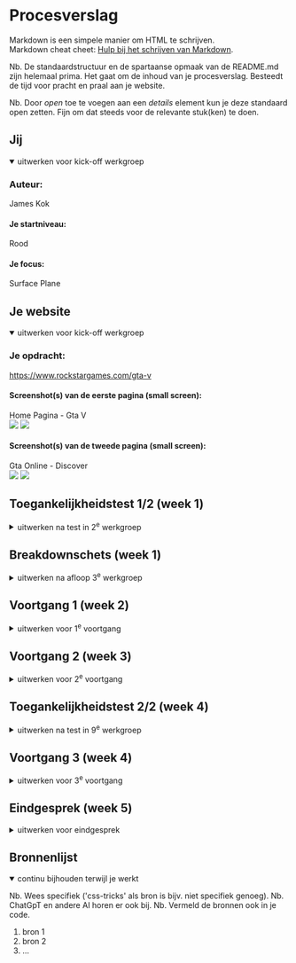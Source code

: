 # Procesverslag
Markdown is een simpele manier om HTML te schrijven.  
Markdown cheat cheet: [Hulp bij het schrijven van Markdown](https://github.com/adam-p/markdown-here/wiki/Markdown-Cheatsheet).

Nb. De standaardstructuur en de spartaanse opmaak van de README.md zijn helemaal prima. Het gaat om de inhoud van je procesverslag. Besteedt de tijd voor pracht en praal aan je website.

Nb. Door *open* toe te voegen aan een *details* element kun je deze standaard open zetten. Fijn om dat steeds voor de relevante stuk(ken) te doen.





## Jij

<details open>
  <summary>uitwerken voor kick-off werkgroep</summary>

  ### Auteur:
  James Kok

  #### Je startniveau:
  Rood

  #### Je focus:
  Surface Plane
 
</details>





## Je website

<details open>
  <summary>uitwerken voor kick-off werkgroep</summary>

  ### Je opdracht:
  https://www.rockstargames.com/gta-v

  #### Screenshot(s) van de eerste pagina (small screen): 
  Home Pagina - Gta V <br>
  <img src="images/verslagfotos/homepage1.png">
  <img src="images/verslagfotos/homepage2.png">

  #### Screenshot(s) van de tweede pagina (small screen):
  Gta Online - Discover <br>
  <img src="images/verslagfotos/discover1.png">
  <img src="images/verslagfotos/discover2.png">
 
</details>



## Toegankelijkheidstest 1/2 (week 1)

<details>
  <summary>uitwerken na test in 2<sup>e</sup> werkgroep</summary>

  ### Bevindingen
  #### Verschillende Beperkingen:
  ##### Zicht beperkingen 
  Ik heb tijdens de les 2 verschillende zicht beperkingen ervaren. de eerste was dat allebei mijn ogen voor de helft afgedekt waren. Naar mijn ervaring had ik niet ontzettend veel moeite om met deze beperking het web te gebruiken. Het was enigsinds vervelend dat ik een grote zwarte vlek in mn rechterooghoek had zitten maar verder niet storend. De tweede     
  beperking die ik ervaren heb was een cataract/staar. Hiermee werd je zicht erg wazig met allerlei stipjes. Deze beperking maakte het bedienen van het web veel ingewikkelder omdat je echt veel dichter op je scherm moest gaan zitten. Ik denk dat hoog contrast o.a. zou kunnen bijdragen aan het gebruikersvriendelijker maken van websites voor mensen met deze 
  beperking. Dit zorgt ervoor dat je sneller zou kunnen zien wat de belangrijke acties zijn zodat je niet de hele webpagina hoeft te onderzoeken terwijl je moeite hebt met scherp zien. 
  ##### Motorische Beperking (spasmes)
  Ook heb ik een Schok apparaat kunnen proberen om spasmes/parkinson te simuleren. Ik weet niet hoe accuraat dit apparaat was maar als het werkelijk zo is dan is het web bedienen in zo'n situatie vrijwel onmogelijk met je handen. De eerste stand van de schokband zorgde ervoor dat mijn hand enorm ging trillen waardoor ik niet accuraat op het toetsenbord kon     klikken, maar de tweede en tevens ook veel pijnlijkere stand, zorgde ervoor dat mijn hand/onderarm samentrok waardoor ik uberhaupt mijn laptop niet meer kon bedienen.
  <video>
  Verder heb ik nog een screenreader uitgeprobeerd. Aangezien ik een windows apparaat heb moet ik gebruik maken van de "Narrator". Ik heb geprobeerd verschillende sites te navigeren met de narrator, waarondere H&M en Nike. Dit ging echter helemaal niet goed. Dit komt ongetwijfeld deels omdat ik niet handig ben met een screenreader en niet zo goed weet hoe 
  hij werkt, maar ik denk ook deels omdat de windows (11) narrator niet zo goed functioneert. Ten slotte zou dit ook nog kunnen zijn omdat de website niet semantisch gecodeerd is. Ik hoorde best wel vaak gewoon een vage benaming voor een element, of juist een directe benaming zoals "Link" of "Button" zonder enige verdere informatie.  
</details>



## Breakdownschets (week 1)

<details>
  <summary>uitwerken na afloop 3<sup>e</sup> werkgroep</summary>

  ### de hele pagina: 
  <img src="readme-images/dummy-plaatje.jpg" width="375px" alt="breakdown van de hele pagina">

  ### dynamisch deel (bijv menu): 
  <img src="readme-images/dummy-plaatje.jpg" width="375px" alt="breakdown van een dynamisch deel">

  ### wellicht nog een dynamisch deel (bijv filter): 
  <img src="readme-images/dummy-plaatje.jpg" width="375px" alt="breakdown van nog een dynamisch deel">

</details>





## Voortgang 1 (week 2)

<details>
  <summary>uitwerken voor 1<sup>e</sup> voortgang</summary>

  ### Stand van zaken
  hier dit ging goed & dit was lastig (neem ook screenshots op van delen van je website en code)


  ### Agenda voor meeting
  samen met je groepje opstellen

  | student 1      | student 2          | student 3    | student 4        |
  | ---            | ---                | ---          | ---              |
  | dit bespreken  | en dit             | en ik dit    | en dan ik dat    |
  | en dat ook nog | dit als er tijd is | nog een punt | dit wil ik zeker |
  | ...            | ...                | ...          | ...              |


  ### Verslag van meeting
  hier na afloop snel de uitkomsten van de meeting vastleggen

  - punt 1
  - punt 2
  - nog een punt
  - ...

</details>





## Voortgang 2 (week 3)

<details>
  <summary>uitwerken voor 2<sup>e</sup> voortgang</summary>

  ### Stand van zaken
  hier dit ging goed & dit was lastig (neem ook screenshots op van delen van je website en code)


  ### Agenda voor meeting
  samen met je groepje opstellen

  | student 1      | student 2          | student 3    | student 4        |
  | ---            | ---                | ---          | ---              |
  | dit bespreken  | en dit             | en ik dit    | en dan ik dat    |
  | en dat ook nog | dit als er tijd is | nog een punt | dit wil ik zeker |
  | ...            | ...                | ...          | ...              |


  ### Verslag van meeting
  hier na afloop snel de uitkomsten van de meeting vastleggen

  - punt 1
  - punt 2
  - nog een punt
- ...

</details>





## Toegankelijkheidstest 2/2 (week 4)

<details>
  <summary>uitwerken na test in 9<sup>e</sup> werkgroep</summary>

  ### Bevindingen
  Lijst met je bevindingen die in de test naar voren kwamen (geef ook aan wat er verbeterd is):

</details>





## Voortgang 3 (week 4)

<details>
  <summary>uitwerken voor 3<sup>e</sup> voortgang</summary>

  ### Stand van zaken
  hier dit ging goed & dit was lastig (neem ook screenshots op van delen van je website en code)


  ### Agenda voor meeting
  samen met je groepje opstellen

  | student 1      | student 2          | student 3    | student 4        |
  | ---            | ---                | ---          | ---              |
  | dit bespreken  | en dit             | en ik dit    | en dan ik dat    |
  | en dat ook nog | dit als er tijd is | nog een punt | dit wil ik zeker |
  | ...            | ...                | ...          | ...              |


  ### Verslag van meeting
  hier na afloop snel de uitkomsten van de meeting vastleggen

  - punt 1
  - punt 2
  - nog een punt
  - ...

</details>





## Eindgesprek (week 5)

<details>
  <summary>uitwerken voor eindgesprek</summary>

  ### Je uitkomst - karakteristiek screenshots:
  <img src="readme-images/dummy-plaatje.jpg" width="375px" alt="uitomst opdracht 1">


  ### Dit ging goed/Heb ik geleerd: 
  Korte omschrijving met plaatjes

  <img src="readme-images/dummy-plaatje.jpg" width="375px" alt="top">


  ### Dit was lastig/Is niet gelukt:
  Korte omschrijving met plaatjes

  <img src="readme-images/dummy-plaatje.jpg" width="375px" alt="bummer">
</details>





## Bronnenlijst

<details open>
  <summary>continu bijhouden terwijl je werkt</summary>

  Nb. Wees specifiek ('css-tricks' als bron is bijv. niet specifiek genoeg). 
  Nb. ChatGpT en andere AI horen er ook bij.
  Nb. Vermeld de bronnen ook in je code.

  1. bron 1
  2. bron 2
  3. ...

</details>
